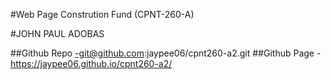 #Web Page Constrution Fund (CPNT-260-A)

#JOHN PAUL ADOBAS

##Github Repo
-git@github.com:jaypee06/cpnt260-a2.git
##Github Page
-https://jaypee06.github.io/cpnt260-a2/


